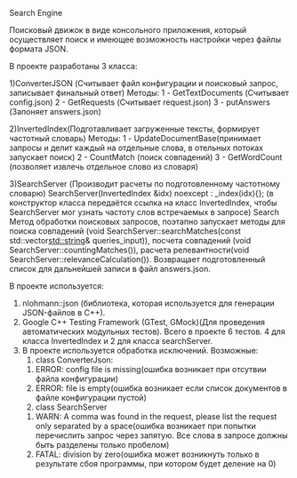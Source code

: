 Search Engine

Поисковый движок в виде консольного приложения, который
осуществляет поиск и имеющее возможность настройки через файлы формата
JSON. 

В проекте разработаны 3 класса:

1)ConverterJSON (Считывает файл конфигурации и поисковый запрос, записывает финальный ответ)
	Методы:
	1 - GetTextDocuments (Считывает config.json)
	2 - GetRequests (Считывает request.json)
	3 - putAnswers (Запоняет answers.json)

2)InvertedIndex(Подготавливает загруженные тексты, формирует частотный словарь)
	Методы:
	1 - UpdateDocumentBase(принимает запросы и делит каждый на отдельные слова, в отельных потоках запускает поиск)
	2 - CountMatch (поиск совпадений)
	3 - GetWordCount (позволяет извлечь отдельное слово из словаря)

3)SearchServer (Производит расчеты по подготовленному частотному словарю)
	SearchServer(InvertedIndex &idx) noexcept : _index(idx){}; (в конструктор класса передаётся ссылка на класс
InvertedIndex, чтобы SearchServer мог узнать частоту слов встречаемых в запросе)
	Search Метод обработки поисковых запросов, поэтапно запускает методы для поиска совпадений (void SearchServer::searchMatches(const std::vector<std::string>& queries_input)), посчета совпадений (void SearchServer::countingMatches()),  расчета релевантности(void SearchServer::relevanceCalculation()). Возвращает подготовленный список для дальнейшей записи в файл answers.json.
	

В проекте используется:
1) nlohmann::json (библиотека, которая используется для генерации JSON-файлов в C++).
2) Google C++ Testing Framework (GTest, GMock)(Для проведения
автоматических модульных тестов).
Всего в проекте 6 тестов. 4 для класса InvertedIndex и 2 для класса searchServer.
3) В проекте используется обработка исключений.
   Возможные:
   1) class ConverterJson:
   1. ERROR: config file is missing(ошибка возникает при отсутвии файла конфигурации)
   2. ERROR: file is empty(ошибка возникает если список документов в файле конфигурации пустой)
   2) class SearchServer
   1. WARN: A comma was found in the request, please list the request only separated by a space(ошибка возникает при попытки перечислить запрос через запятую.
      Все слова в запросе должны быть разделены только пробелом)
   2. FATAL: division by zero(ошибка может возникнуть только в результате сбоя программы, при котором будет деление на 0)


	  
